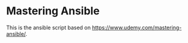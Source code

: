 # Mastering Ansible

This is the ansible script based on https://www.udemy.com/mastering-ansible/.
 